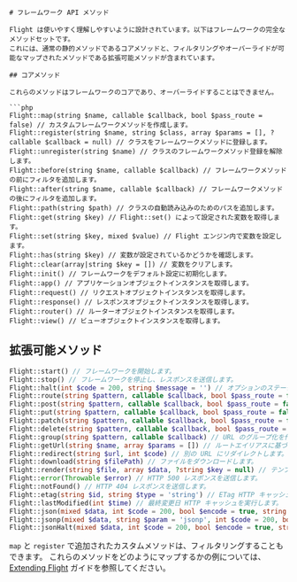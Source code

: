 ```ja
# フレームワーク API メソッド

Flight は使いやすく理解しやすいように設計されています。以下はフレームワークの完全なメソッドセットです。
これには、通常の静的メソッドであるコアメソッドと、フィルタリングやオーバーライドが可能なマップされたメソッドである拡張可能メソッドが含まれています。

## コアメソッド

これらのメソッドはフレームワークのコアであり、オーバーライドすることはできません。

```php
Flight::map(string $name, callable $callback, bool $pass_route = false) // カスタムフレームワークメソッドを作成します。
Flight::register(string $name, string $class, array $params = [], ?callable $callback = null) // クラスをフレームワークメソッドに登録します。
Flight::unregister(string $name) // クラスのフレームワークメソッド登録を解除します。
Flight::before(string $name, callable $callback) // フレームワークメソッドの前にフィルタを追加します。
Flight::after(string $name, callable $callback) // フレームワークメソッドの後にフィルタを追加します。
Flight::path(string $path) // クラスの自動読み込みのためのパスを追加します。
Flight::get(string $key) // Flight::set() によって設定された変数を取得します。
Flight::set(string $key, mixed $value) // Flight エンジン内で変数を設定します。
Flight::has(string $key) // 変数が設定されているかどうかを確認します。
Flight::clear(array|string $key = []) // 変数をクリアします。
Flight::init() // フレームワークをデフォルト設定に初期化します。
Flight::app() // アプリケーションオブジェクトインスタンスを取得します。
Flight::request() // リクエストオブジェクトインスタンスを取得します。
Flight::response() // レスポンスオブジェクトインスタンスを取得します。
Flight::router() // ルーターオブジェクトインスタンスを取得します。
Flight::view() // ビューオブジェクトインスタンスを取得します。
```

## 拡張可能メソッド

```php
Flight::start() // フレームワークを開始します。
Flight::stop() // フレームワークを停止し、レスポンスを送信します。
Flight::halt(int $code = 200, string $message = '') // オプションのステータスコードとメッセージでフレームワークを停止します。
Flight::route(string $pattern, callable $callback, bool $pass_route = false, string $alias = '') // URL パターンをコールバックにマップします。
Flight::post(string $pattern, callable $callback, bool $pass_route = false, string $alias = '') // POST リクエストの URL パターンをコールバックにマップします。
Flight::put(string $pattern, callable $callback, bool $pass_route = false, string $alias = '') // PUT リクエストの URL パターンをコールバックにマップします。
Flight::patch(string $pattern, callable $callback, bool $pass_route = false, string $alias = '') // PATCH リクエストの URL パターンをコールバックにマップします。
Flight::delete(string $pattern, callable $callback, bool $pass_route = false, string $alias = '') // DELETE リクエストの URL パターンをコールバックにマップします。
Flight::group(string $pattern, callable $callback) // URL のグループ化を作成します。パターンは文字列である必要があります。
Flight::getUrl(string $name, array $params = []) // ルートエイリアスに基づいた URL を生成します。
Flight::redirect(string $url, int $code) // 別の URL にリダイレクトします。
Flight::download(string $filePath) // ファイルをダウンロードします。
Flight::render(string $file, array $data, ?string $key = null) // テンプレートファイルをレンダリングします。
Flight::error(Throwable $error) // HTTP 500 レスポンスを送信します。
Flight::notFound() // HTTP 404 レスポンスを送信します。
Flight::etag(string $id, string $type = 'string') // ETag HTTP キャッシュを実行します。
Flight::lastModified(int $time) // 最終変更日 HTTP キャッシュを実行します。
Flight::json(mixed $data, int $code = 200, bool $encode = true, string $charset = 'utf8', int $option) // JSON レスポンスを送信します。
Flight::jsonp(mixed $data, string $param = 'jsonp', int $code = 200, bool $encode = true, string $charset = 'utf8', int $option) // JSONP レスポンスを送信します。
Flight::jsonHalt(mixed $data, int $code = 200, bool $encode = true, string $charset = 'utf8', int $option) // JSON レスポンスを送信し、フレームワークを停止します。
```

`map` と `register` で追加されたカスタムメソッドは、フィルタリングすることもできます。
これらのメソッドをどのようにマップするかの例については、[Extending Flight](/learn/extending) ガイドを参照してください。
```